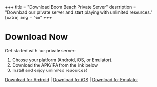 +++
title = "Download Boom Beach Private Server"
description = "Download our private server and start playing with unlimited resources."
[extra]
lang = "en"
+++
# Download Now

Get started with our private server:
1. Choose your platform (Android, iOS, or Emulator).
2. Download the APK/IPA from the link below.
3. Install and enjoy unlimited resources!

[Download for Android](#) | [Download for iOS](#) | [Download for Emulator](#)
